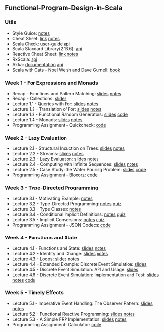 ## Functional-Program-Design-in-Scala

### Utils
- Style Guide: [notes](https://github.com/mariasintea/Functional-Program-Design-in-Scala/blob/main/utils/Style-Guide.pdf)
- Cheat Sheet: [link](https://docs.scala-lang.org/cheatsheets/) [notes](https://github.com/mariasintea/Functional-Program-Design-in-Scala/blob/main/utils/Cheat-Sheet.pdf)
- Scala Check: [user-guide](https://github.com/typelevel/scalacheck/blob/main/doc/UserGuide.md) [api](https://www.scalacheck.org/files/scalacheck_2.11-1.12.2-api/index.html#package)
- Scala Standard Library(2.13.6): [api](https://www.scala-lang.org/api/current/)
- Reactive Cheat Sheet: [link](https://github.com/sjuvekar/reactive-programming-scala/blob/master/ReactiveCheatSheet.md) [notes](https://github.com/mariasintea/Functional-Program-Design-in-Scala/blob/main/utils/Reactive-Cheat-Sheet.pdf)
- RxScala: [api](http://reactivex.io/rxscala/scaladoc/index.html#package)
- Akka: [documentation](https://doc.akka.io/docs/akka/2.4/scala.html) [api](https://doc.akka.io/api/akka/2.4/)
- Scala with Cats - Noel Welsh and Dave Gurnell: [book](https://github.com/mariasintea/Functional-Program-Design-in-Scala/blob/main/utils/Scala-with-Cats-NoelWelsh-and-DaveGurnell.pdf)


### Week 1 - For Expressions and Monads
- Recap - Functions and Pattern Matching: [slides](https://github.com/mariasintea/Functional-Program-Design-in-Scala/blob/main/week-1/Recap-Functions-and-Pattern-Matching.pdf) [notes](https://github.com/mariasintea/Functional-Program-Design-in-Scala/blob/main/week-1/Recap-Functions-and-Pattern-Matching-Notes.pdf)
- Recap - Collections: [slides](https://github.com/mariasintea/Functional-Program-Design-in-Scala/blob/main/week-1/Recap-Collections.pdf) 
- Lecture 1.1 - Queries with For: [slides](https://github.com/mariasintea/Functional-Program-Design-in-Scala/blob/main/week-1/Lecture1.1-Queries-with-For.pdf) [notes](https://github.com/mariasintea/Functional-Program-Design-in-Scala/blob/main/week-1/Lecture1.1-Queries-with-For-Notes.pdf)
- Lecture 1.2 - Translation of For: [slides](https://github.com/mariasintea/Functional-Program-Design-in-Scala/blob/main/week-1/Lecture1.2-Translation-of-For.pdf) [notes](https://github.com/mariasintea/Functional-Program-Design-in-Scala/blob/main/week-1/Lecture1.2-Translation-of-For-Notes.pdf)
- Lecture 1.3 - Functional Random Generators: [slides](https://github.com/mariasintea/Functional-Program-Design-in-Scala/tree/main/week-1/Lecture1.3-Functional-Random-Generators.pdf) [code](https://github.com/mariasintea/Functional-Program-Design-in-Scala/tree/main/week-1/RandomGenerators/src)
- Lecture 1.4 - Monads: [slides](https://github.com/mariasintea/Functional-Program-Design-in-Scala/tree/main/week-1/Lecture1.4-Monads.pdf) [notes](https://github.com/mariasintea/Functional-Program-Design-in-Scala/tree/main/week-1/Lecture1.4-Monads-Notes.pdf)
- Programming Assignment - Quickcheck: [code](https://github.com/mariasintea/Functional-Program-Design-in-Scala/tree/main/week-1/Quickcheck/quickcheck/src)

### Week 2 - Lazy Evaluation
- Lecture 2.1 - Structural Induction on Trees: [slides](https://github.com/mariasintea/Functional-Program-Design-in-Scala/blob/main/week-2/Lecture2.1-Structural-Induction-on-Trees.pdf) [notes](https://github.com/mariasintea/Functional-Program-Design-in-Scala/blob/main/week-2/Lecture2.1-Structural-Induction-on-Trees-Notes.pdf)
- Lecture 2.2 - Streams: [slides](https://github.com/mariasintea/Functional-Program-Design-in-Scala/blob/main/week-2/Lecture2.2-Streams.pdf) [notes](https://github.com/mariasintea/Functional-Program-Design-in-Scala/blob/main/week-2/Lecture2.2-Streams-Notes.pdf)
- Lecture 2.3 - Lazy Evaluation: [slides](https://github.com/mariasintea/Functional-Program-Design-in-Scala/blob/main/week-2/Lecture2.3-Lazy-Evaluation.pdf) [notes](https://github.com/mariasintea/Functional-Program-Design-in-Scala/blob/main/week-2/Lecture2.3-Lazy-Evaluation-Notes.pdf)
- Lecture 2.4 - Computing with Infinite Sequences: [slides](https://github.com/mariasintea/Functional-Program-Design-in-Scala/blob/main/week-2/Lecture2.4-Computing-with-Infinite-Sequences.pdf) [notes](https://github.com/mariasintea/Functional-Program-Design-in-Scala/blob/main/week-2/Lecture2.4-Computing-with-Infinite-Sequences-Notes.pdf)
- Lecture 2.5 - Case Study: the Water Pouring Problem: [slides](https://github.com/mariasintea/Functional-Program-Design-in-Scala/tree/main/week-2/Lecture2.5-Case-Study.pdf) [code](https://github.com/mariasintea/Functional-Program-Design-in-Scala/tree/main/week-2/TheWaterPouringProblem/src)
- Programming Assignment - Bloxorz: [code](https://github.com/mariasintea/Functional-Program-Design-in-Scala/tree/main/week-2/Bloxorz/streams/src)

### Week 3 - Type-Directed Programming
- Lecture 3.1 - Motivating Example: [notes](https://github.com/mariasintea/Functional-Program-Design-in-Scala/blob/main/week-3/Lecture3.1-Motivating-Example.pdf)
- Lecture 3.2 - Type-Directed Programming: [notes](https://github.com/mariasintea/Functional-Program-Design-in-Scala/blob/main/week-3/Lecture3.2-Type-Directed-Programming.pdf) [quiz](https://github.com/mariasintea/Functional-Program-Design-in-Scala/blob/main/week-3/Lecture3.2-Type-Directed-Programming-Quiz.pdf)
- Lecture 3.3 - Type Classes: [notes](https://github.com/mariasintea/Functional-Program-Design-in-Scala/blob/main/week-3/Lecture3.3-Type-Classes.pdf)
- Lecture 3.4 - Conditional Implicit Definitions: [notes](https://github.com/mariasintea/Functional-Program-Design-in-Scala/blob/main/week-3/Lecture3.4-Conditional-Implicit-Definitions.pdf) [quiz](https://github.com/mariasintea/Functional-Program-Design-in-Scala/blob/main/week-3/Lecture3.4-Conditional-Implicit-Definitions-Quiz.pdf)
- Lecture 3.5 - Implicit Conversions: [notes](https://github.com/mariasintea/Functional-Program-Design-in-Scala/blob/main/week-3/Lecture3.5-Implicit-Conversions.pdf) [quiz](https://github.com/mariasintea/Functional-Program-Design-in-Scala/blob/main/week-3/Lecture3.5-Implicit-Conversions-Quiz.pdf)
- Programming Assignment - JSON Codecs: [code](https://github.com/mariasintea/Functional-Program-Design-in-Scala/tree/main/week-3/JSON%20Codecs/codecs/src)

### Week 4 - Functions and State
- Lecture 4.1 - Functions and State: [slides](https://github.com/mariasintea/Functional-Program-Design-in-Scala/blob/main/week-4/Lecture4.1-Functions-and-State.pdf) [notes](https://github.com/mariasintea/Functional-Program-Design-in-Scala/blob/main/week-4/Lecture4.1-Functions-and-State-Notes.pdf)
- Lecture 4.2 - Identity and Change: [slides](https://github.com/mariasintea/Functional-Program-Design-in-Scala/blob/main/week-4/Lecture4.2-Identity-and-Change.pdf) [notes](https://github.com/mariasintea/Functional-Program-Design-in-Scala/blob/main/week-4/Lecture4.2-Identity-and-Change-Notes.pdf)
- Lecture 4.3 - Loops: [slides](https://github.com/mariasintea/Functional-Program-Design-in-Scala/blob/main/week-4/Lecture4.3-Loops.pdf) [notes](https://github.com/mariasintea/Functional-Program-Design-in-Scala/blob/main/week-4/Lecture4.3-Loops-Notes.pdf)
- Lecture 4.4 - Extended Example: Discrete Event Simulation: [slides](https://github.com/mariasintea/Functional-Program-Design-in-Scala/blob/main/week-4/Lecture4.4-Extended-Example-Discrete-Event-Simulation.pdf)
- Lecture 4.5 - Discrete Event Simulation: API and Usage: [slides](https://github.com/mariasintea/Functional-Program-Design-in-Scala/blob/main/week-4/Lecture4.5-Discrete-Event-Simulation-API-and-Usage.pdf)
- Lecture 4.6 - Discrete Event Simulation: Implementation and Test: [slides](https://github.com/mariasintea/Functional-Program-Design-in-Scala/blob/main/week-4/Lecture4.6-Discrete-Event-Simulation-Implementation-and-Test.pdf) [notes](https://github.com/mariasintea/Functional-Program-Design-in-Scala/blob/main/week-4/Lectures4.4-4.6-Discrete-Event-Simulation-Notes.pdf) [code](https://github.com/mariasintea/Functional-Program-Design-in-Scala/tree/main/week-4/DiscreteEventSimulation/src/)

### Week 5 - Timely Effects
- Lecture 5.1 - Imperative Event Handling: The Observer Pattern: [slides](https://github.com/mariasintea/Functional-Program-Design-in-Scala/blob/main/week-5/Lecture5.1-Imperative-Reactive-Programming.pdf) [notes](https://github.com/mariasintea/Functional-Program-Design-in-Scala/blob/main/week-5/Lecture5.1-Imperative-Reactive-Programming-Notes.pdf)
- Lecture 5.2 - Functional Reactive Programming: [slides](https://github.com/mariasintea/Functional-Program-Design-in-Scala/blob/main/week-5/Lecture5.2-Functional-Reactive-Programming.pdf) [notes](https://github.com/mariasintea/Functional-Program-Design-in-Scala/blob/main/week-5/Lecture5.2-Functional-Reactive-Programming-Notes.pdf)
- Lecture 5.3 - A Simple FRP Implementation: [slides](https://github.com/mariasintea/Functional-Program-Design-in-Scala/blob/main/week-5/Lecture5.3-A-Simple-FRP-Implementation.pdf) [notes](https://github.com/mariasintea/Functional-Program-Design-in-Scala/blob/main/week-5/Lecture5.3-A-Simple-FRP-Implementation-Notes.pdf)
- Programming Assignment- Calculator: [code](https://github.com/mariasintea/Functional-Program-Design-in-Scala/tree/main/week-5/Calculator/calculator/src)
